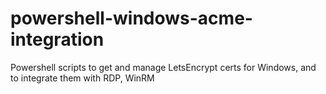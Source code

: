 # powershell-windows-acme-integration
Powershell scripts to get and manage LetsEncrypt certs for Windows, and to integrate them with RDP, WinRM
